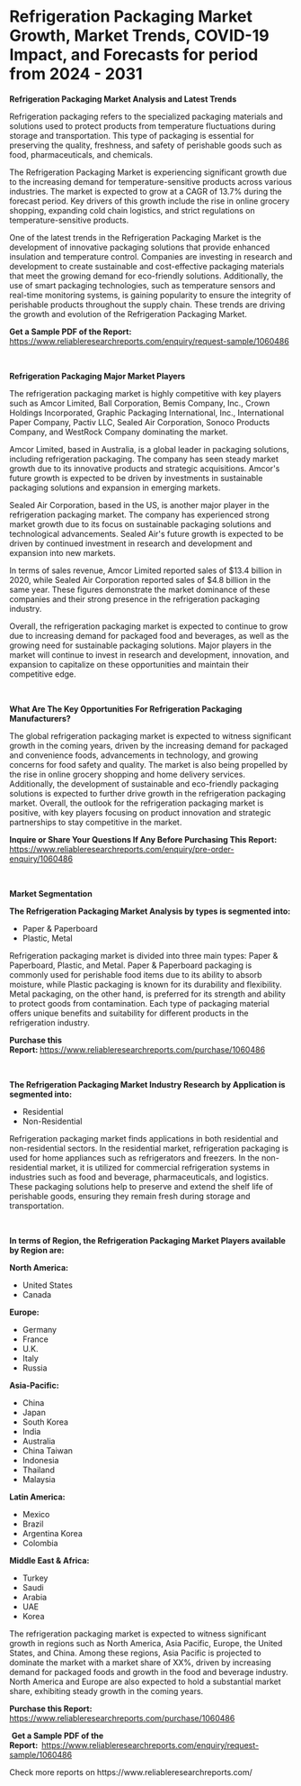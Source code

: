 <p><h1>Refrigeration Packaging Market Growth, Market Trends, COVID-19 Impact, and Forecasts for period from 2024 - 2031</h1></p><p><strong>Refrigeration Packaging Market Analysis and Latest Trends</strong></p>
<p><p>Refrigeration packaging refers to the specialized packaging materials and solutions used to protect products from temperature fluctuations during storage and transportation. This type of packaging is essential for preserving the quality, freshness, and safety of perishable goods such as food, pharmaceuticals, and chemicals.</p><p>The Refrigeration Packaging Market is experiencing significant growth due to the increasing demand for temperature-sensitive products across various industries. The market is expected to grow at a CAGR of 13.7% during the forecast period. Key drivers of this growth include the rise in online grocery shopping, expanding cold chain logistics, and strict regulations on temperature-sensitive products.</p><p>One of the latest trends in the Refrigeration Packaging Market is the development of innovative packaging solutions that provide enhanced insulation and temperature control. Companies are investing in research and development to create sustainable and cost-effective packaging materials that meet the growing demand for eco-friendly solutions. Additionally, the use of smart packaging technologies, such as temperature sensors and real-time monitoring systems, is gaining popularity to ensure the integrity of perishable products throughout the supply chain. These trends are driving the growth and evolution of the Refrigeration Packaging Market.</p></p>
<p><strong>Get a Sample PDF of the Report:&nbsp;</strong> <a href="https://www.reliableresearchreports.com/enquiry/request-sample/1060486">https://www.reliableresearchreports.com/enquiry/request-sample/1060486</a></p>
<p>&nbsp;</p>
<p><strong>Refrigeration Packaging Major Market Players</strong></p>
<p><p>The refrigeration packaging market is highly competitive with key players such as Amcor Limited, Ball Corporation, Bemis Company, Inc., Crown Holdings Incorporated, Graphic Packaging International, Inc., International Paper Company, Pactiv LLC, Sealed Air Corporation, Sonoco Products Company, and WestRock Company dominating the market.</p><p>Amcor Limited, based in Australia, is a global leader in packaging solutions, including refrigeration packaging. The company has seen steady market growth due to its innovative products and strategic acquisitions. Amcor's future growth is expected to be driven by investments in sustainable packaging solutions and expansion in emerging markets.</p><p>Sealed Air Corporation, based in the US, is another major player in the refrigeration packaging market. The company has experienced strong market growth due to its focus on sustainable packaging solutions and technological advancements. Sealed Air's future growth is expected to be driven by continued investment in research and development and expansion into new markets.</p><p>In terms of sales revenue, Amcor Limited reported sales of $13.4 billion in 2020, while Sealed Air Corporation reported sales of $4.8 billion in the same year. These figures demonstrate the market dominance of these companies and their strong presence in the refrigeration packaging industry.</p><p>Overall, the refrigeration packaging market is expected to continue to grow due to increasing demand for packaged food and beverages, as well as the growing need for sustainable packaging solutions. Major players in the market will continue to invest in research and development, innovation, and expansion to capitalize on these opportunities and maintain their competitive edge.</p></p>
<p>&nbsp;</p>
<p><strong>What Are The Key Opportunities For Refrigeration Packaging Manufacturers?</strong></p>
<p><p>The global refrigeration packaging market is expected to witness significant growth in the coming years, driven by the increasing demand for packaged and convenience foods, advancements in technology, and growing concerns for food safety and quality. The market is also being propelled by the rise in online grocery shopping and home delivery services. Additionally, the development of sustainable and eco-friendly packaging solutions is expected to further drive growth in the refrigeration packaging market. Overall, the outlook for the refrigeration packaging market is positive, with key players focusing on product innovation and strategic partnerships to stay competitive in the market.</p></p>
<p><strong>Inquire or Share Your Questions If Any Before Purchasing This Report:</strong> <a href="https://www.reliableresearchreports.com/enquiry/pre-order-enquiry/1060486">https://www.reliableresearchreports.com/enquiry/pre-order-enquiry/1060486</a></p>
<p>&nbsp;</p>
<p><strong>Market Segmentation</strong></p>
<p><strong>The Refrigeration Packaging Market Analysis by types is segmented into:</strong></p>
<p><ul><li>Paper & Paperboard</li><li>Plastic, Metal</li></ul></p>
<p><p>Refrigeration packaging market is divided into three main types: Paper & Paperboard, Plastic, and Metal. Paper & Paperboard packaging is commonly used for perishable food items due to its ability to absorb moisture, while Plastic packaging is known for its durability and flexibility. Metal packaging, on the other hand, is preferred for its strength and ability to protect goods from contamination. Each type of packaging material offers unique benefits and suitability for different products in the refrigeration industry.</p></p>
<p><strong>Purchase this Report:&nbsp;</strong><a href="https://www.reliableresearchreports.com/purchase/1060486">https://www.reliableresearchreports.com/purchase/1060486</a></p>
<p>&nbsp;</p>
<p><strong>The Refrigeration Packaging Market Industry Research by Application is segmented into:</strong></p>
<p><ul><li>Residential</li><li>Non-Residential</li></ul></p>
<p><p>Refrigeration packaging market finds applications in both residential and non-residential sectors. In the residential market, refrigeration packaging is used for home appliances such as refrigerators and freezers. In the non-residential market, it is utilized for commercial refrigeration systems in industries such as food and beverage, pharmaceuticals, and logistics. These packaging solutions help to preserve and extend the shelf life of perishable goods, ensuring they remain fresh during storage and transportation.</p></p>
<p>&nbsp;</p>
<p><strong>In terms of Region, the Refrigeration Packaging Market Players available by Region are:</strong></p>
<p>
    <p> <strong> North America: </strong>
        <ul>
            <li>United States</li>
            <li>Canada</li>
        </ul>
        </p> 
    <p> <strong> Europe: </strong>
        <ul>
            <li>Germany</li>
            <li>France</li>
            <li>U.K.</li>
            <li>Italy</li>
            <li>Russia</li>
        </ul>
        </p> 
    <p> <strong> Asia-Pacific: </strong>
        <ul>
            <li>China</li>
            <li>Japan</li>
            <li>South Korea</li>
            <li>India</li>
            <li>Australia</li>
            <li>China Taiwan</li>
            <li>Indonesia</li>
            <li>Thailand</li>
            <li>Malaysia</li>
        </ul>
        </p> 
    <p> <strong> Latin America: </strong>
        <ul>
            <li>Mexico</li>
            <li>Brazil</li>
            <li>Argentina Korea</li>
            <li>Colombia</li>
        </ul>
        </p> 
    <p> <strong> Middle East & Africa: </strong>
        <ul>
            <li>Turkey</li>
            <li>Saudi</li>
            <li>Arabia</li>
            <li>UAE</li>
            <li>Korea</li>
        </ul>
    </p>
    </p>
<p><p>The refrigeration packaging market is expected to witness significant growth in regions such as North America, Asia Pacific, Europe, the United States, and China. Among these regions, Asia Pacific is projected to dominate the market with a market share of XX%, driven by increasing demand for packaged foods and growth in the food and beverage industry. North America and Europe are also expected to hold a substantial market share, exhibiting steady growth in the coming years.</p></p>
<p><strong>Purchase this Report: </strong><a href="https://www.reliableresearchreports.com/purchase/1060486">https://www.reliableresearchreports.com/purchase/1060486</a></p>
<p>&nbsp;<strong>Get a Sample PDF of the Report:&nbsp;&nbsp;</strong><a href="https://www.reliableresearchreports.com/enquiry/request-sample/1060486">https://www.reliableresearchreports.com/enquiry/request-sample/1060486</a></p>
<p><strong></strong></p>
<p>Check more reports on https://www.reliableresearchreports.com/</p>